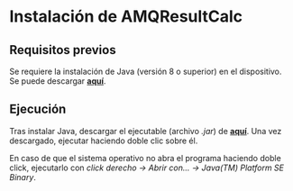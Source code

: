 # Instalación de AMQResultCalc

## Requisitos previos

Se requiere la instalación de Java (versión 8 o superior) en el dispositivo. Se puede descargar [**aquí**](https://java.com/es/download/).

## Ejecución

Tras instalar Java, descargar el ejecutable (archivo *.jar*) de [**aquí**](https://github.com/LavenderG/AMQResultCalc/releases/tag/v0.1). Una vez descargado, ejecutar haciendo doble clic sobre él.

En caso de que el sistema operativo no abra el programa haciendo doble click, ejecutarlo con *click derecho -> Abrir con... -> Java(TM) Platform SE Binary*.

